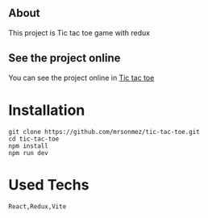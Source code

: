 ## About

This project is Tic tac toe game with redux

## See the project online

You can see the project online in [Tic tac toe](https://sirpak-card-ttt-game.surge.sh)

# Installation

```git
git clone https://github.com/mrsonmez/tic-tac-toe.git
cd tic-tac-toe
npm install
npm run dev
```

# Used Techs

```
React,Redux,Vite
```
